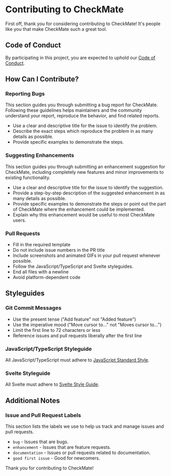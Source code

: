 # Contributing to CheckMate

First off, thank you for considering contributing to CheckMate! It's people like you that make CheckMate such a great tool.

## Code of Conduct

By participating in this project, you are expected to uphold our [Code of Conduct](CODE_OF_CONDUCT.md).

## How Can I Contribute?

### Reporting Bugs

This section guides you through submitting a bug report for CheckMate. Following these guidelines helps maintainers and the community understand your report, reproduce the behavior, and find related reports.

- Use a clear and descriptive title for the issue to identify the problem.
- Describe the exact steps which reproduce the problem in as many details as possible.
- Provide specific examples to demonstrate the steps.

### Suggesting Enhancements

This section guides you through submitting an enhancement suggestion for CheckMate, including completely new features and minor improvements to existing functionality.

- Use a clear and descriptive title for the issue to identify the suggestion.
- Provide a step-by-step description of the suggested enhancement in as many details as possible.
- Provide specific examples to demonstrate the steps or point out the part of CheckMate where the enhancement could be implemented.
- Explain why this enhancement would be useful to most CheckMate users.

### Pull Requests

- Fill in the required template
- Do not include issue numbers in the PR title
- Include screenshots and animated GIFs in your pull request whenever possible.
- Follow the JavaScript/TypeScript and Svelte styleguides.
- End all files with a newline
- Avoid platform-dependent code

## Styleguides

### Git Commit Messages

- Use the present tense ("Add feature" not "Added feature")
- Use the imperative mood ("Move cursor to..." not "Moves cursor to...")
- Limit the first line to 72 characters or less
- Reference issues and pull requests liberally after the first line

### JavaScript/TypeScript Styleguide

All JavaScript/TypeScript must adhere to [JavaScript Standard Style](https://standardjs.com/).

### Svelte Styleguide

All Svelte must adhere to [Svelte Style Guide](https://github.com/sveltejs/eslint-plugin-svelte3).

## Additional Notes

### Issue and Pull Request Labels

This section lists the labels we use to help us track and manage issues and pull requests.

- `bug` - Issues that are bugs.
- `enhancement` - Issues that are feature requests.
- `documentation` - Issues or pull requests related to documentation.
- `good first issue` - Good for newcomers.

Thank you for contributing to CheckMate!
